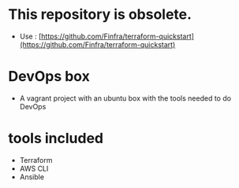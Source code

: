 # This repository is obsolete. 
* Use : [https://github.com/Finfra/terraform-quickstart](https://github.com/Finfra/terraform-quickstart)




# DevOps box
* A vagrant project with an ubuntu box with the tools needed to do DevOps

# tools included
* Terraform
* AWS CLI
* Ansible
